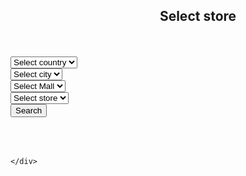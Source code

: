 <!DOCTYPE html>
<html>
 <head>
  <title> Select store</title>
  <script src="https://ajax.googleapis.com/ajax/libs/jquery/3.1.0/jquery.min.js"></script>
  <link rel="stylesheet" href="https://maxcdn.bootstrapcdn.com/bootstrap/3.3.6/css/bootstrap.min.css" />
  <script src="https://maxcdn.bootstrapcdn.com/bootstrap/3.3.7/js/bootstrap.min.js"></script>
 </head>
 <body>
      <link href="http://192.168.2.62:8077/static/app/scripts/nv.d3.css" rel="stylesheet" />
    <script src="http://192.168.2.62:8077/static/app/scripts/d3.min.js"></script>
    <script src="http://192.168.2.62:8077/static/app/scripts/nv.d3.js"></script>
<style>
   
.container
 {
  margin:auto;
  width:90%;
  padding:10px;
  border:outset;
 }
 select
{
  display:inline-block;
  cursor:pointer;
  
 }
    </style>

  <br /><br />
  <div id="dropDown" div class="container" style="width:600px;">
   <h2 align="center">Select store</h2><br /><br />
   <select name="country" id="country" class="form-control input" disp>
    <option value="">Select country</option>
      {% for country in country_name %}
      <option value="{{ country }}">{{ country }}</option>
    {% endfor %}
   </select>
   <br />
   <select name="city" id="city" class="form-control input">
    <option value="">Select city</option>
       {% for city in city_name %}
      <option value="{{ city }}">{{ city }}</option>
    {% endfor %}
   </select>
   <br />
   <select name="mall" id="mall" class="form-control input" >
    <option value="">Select Mall</option>
       {% for mall in mall_name %}
      <option value="{{ mall }}">{{ mall }}</option>
    {% endfor %}
   </select>
   <br />
      <select name="store" id="store" class="form-control input" >
    <option value="">Select store</option>
          {% for store in store_name %}
      <option value="{{ store }}">{{ store }}</option>
    {% endfor %}
   </select>
   <br />
     <button type="submit" class="btn btn-default bttn-primary" id="btnSearch" onclick="bindchart()">Search</button>
  </div>
  <div id="chart3" >
            <svg style="height: 50px;"></svg>
                     
    </div>
     
 </body>
</html>

<script>
    $(document).on('change', '#country', function(){
        var country_name = $(this).val();
        
        if(country_name != '')
        
            $.ajax({
                url: 'country/',
                data: {
                    'country_name': country_name ,
                   
                },
            
                success: function (response) {
                   
                    var html_code = '';
                    city_name = response["city_name"];
                    html_code += '<option value="">Select city' + '</option>';
                    $.each(city_name, function (i , value) {
                        html_code += '<option value="' + value + '">' + value + '</option>';
                    });

                    $('#city').html(html_code);

            }
        })
        
        else
        {
            $('#city').html('<option value="">Select city</option>');
            $('#mall').html('<option value="">Select mall</option>');
            $('#store').html('<option value="">Select store</option>');
        }
    });
    $(document).on('change', '#city', function () {
        var city_name = $(this).val();
        
        country = $('#country option:selected').val()
        if (city_name != '')

            $.ajax({
                url: 'city/',
                data: {
                    
                    'country_name': country,
                    'city_name': city_name,

                },

                success: function (response) {
                    
                    var html_code = '';
                    city_name = response["mall_name"];
                    html_code += '<option value="">Select mall' + '</option>';
                    $.each(city_name, function (i, value) {
                        html_code += '<option value="' + value + '">' + value + '</option>';
                    });

                    $('#mall').html(html_code);


                }
            })
        else {
            $('#mall').html('<option value="">Select mall</option>');
            $('#store').html('<option value="">Select store</option>');
        }
    });
    $(document).on('change', '#mall', function () {
        var mall_name = $(this).val();
        country = $('#country option:selected').val()
        city_name = $('#city option:selected').val()
        if (mall_name != '')
            $.ajax({
            url: 'mall/',
            data: {
                'country_name': country,
                'city_name': city_name,
                'mall_name': mall_name,

            },

            success: function (response) {
                
                var html_code = '';
                store_name = response["store_name"];
                
                html_code += '<option value="">Select store' + '</option>';
                $.each(store_name, function (i, value) {
                    html_code += '<option value="' + value + '">' + value + '</option>';
                });

                $('#store').html(html_code);
                

            }
        })
        else {
            $('#store').html('<option value="">Select store</option>');
        }
    });



    function bindchart() {

        if ($('#country').val() == "" && $('#city').val() == "" && $('#mall').val() == "" && $('#store').val() == "")
        { alert('Please select a value'); }

        else {
            country = $('#country option:selected').val()
            city = $('#city option:selected').val()
            mall = $('#mall option:selected').val()
            store = $('#store option:selected').val()
           

            $.ajax({
                url: 'report/',
                data: {
                    'country_name': country,
                    'city_name': city,
                    'mall_name': mall,
                    'store_name': store
                },
                success: function (response) {
                    country = $('#country option:selected').val()
                    city = $('#city option:selected').val()
                    mall = $('#mall option:selected').val()
                    store = $('#store option:selected').val()
                    //ur= "/report/?country_name=" + country + "&city_name=" + city +"&mall_name=" + mall + "&store_name=" + store
                    //alert(ur)
                    d3.json("/report/?country_name=" + country + "&city_name=" + city +"&mall_name=" + mall + "&store_name=" + store , function (data) {
                    
                        //console.log(data)
                    })
                    nv.addGraph(function () {
                        chart = nv.models.multiBarHorizontalChart()
                        .x(function (d) { return d[0] })
                    .y(function (d) { return d[1] }).margin({ bottom: 80 }).showControls(false)
                    .stacked(false);
                        if ((data[0]["values"]).length == 6 || (data[0]["values"]).length == 5 || (data[0]["values"]).length == 4) {
                            chart.groupSpacing(0.3);
                        }
                        else if ((data[0]["values"]).length == 3 || (data[0]["values"]).length == 2) {
                            chart.groupSpacing(0.5);
                        }
                        else if ((data[0]["values"]).length == 1) {
                            chart.groupSpacing(0.7);
                        }
                        else {

                            chart.groupSpacing(0.2);
                        }

                    });
                    //active_beacon_store = response["active_beacon_store"];

                    //console.log(active_beacon_store.length)
                    //non_active_beacon_store = response["non_active_beacon_store"];

                    //console.log(non_active_beacon_store.length)
                    //$.each(active_beacon_store, function (index, itemData) {
                    //    console.log(index)
                    //    $.each(this, function (k, v) {
                    //        console.log(k)
                    //        console.log(v)
                    //    });
                    //});

                    //$.each(non_active_beacon_store, function (index, itemData) {
                    //    console.log(index)
                    //    $.each(this, function (k, v) {
                    //        console.log(k)
                    //        console.log(v)
                    //    });
                    //});

                    }
                    
                    
                }
            );
        }



        window.onbeforeunload = function () {
            var Ans = confirm("Are you sure you want change page!");
            if (Ans == true)
                return true;
            else
                return false;
        };



    }


 


    function ShowLoader() {
        $("#loader").show();
        $("#btnSearch").prop('disabled', true);
    }

    function HideLoader() {
        $("#loader").hide();
        $("#btnSearch").prop('disabled', false);


    }
    HideLoader();
</script>

